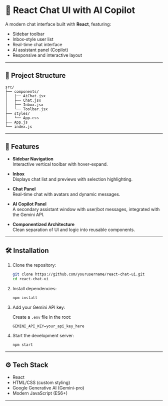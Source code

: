 # 🧠 React Chat UI with AI Copilot

A modern chat interface built with **React**, featuring:
- Sidebar toolbar
- Inbox-style user list
- Real-time chat interface
- AI assistant panel (Copilot)
- Responsive and interactive layout

---

## 📁 Project Structure

```
src/
├── components/
│   ├── AiChat.jsx
│   ├── Chat.jsx
│   ├── Inbox.jsx
│   └── Toolbar.jsx
├── styles/
│   └── App.css
├── App.js
└── index.js
```

---

## 🚀 Features

- **Sidebar Navigation**  
  Interactive vertical toolbar with hover-expand.

- **Inbox**  
  Displays chat list and previews with selection highlighting.

- **Chat Panel**  
  Real-time chat with avatars and dynamic messages.

- **AI Copilot Panel**  
  A secondary assistant window with user/bot messages, integrated with the Gemini API.

- **Componentized Architecture**  
  Clean separation of UI and logic into reusable components.

---

## 🛠️ Installation

1. Clone the repository:

   ```bash
   git clone https://github.com/yourusername/react-chat-ui.git
   cd react-chat-ui
   ```

2. Install dependencies:

   ```bash
   npm install
   ```

3. Add your Gemini API key:

   Create a `.env` file in the root:

   ```
   GEMINI_API_KEY=your_api_key_here
   ```

4. Start the development server:

   ```bash
   npm start
   ```

---

## ⚙️ Tech Stack

- React
- HTML/CSS (custom styling)
- Google Generative AI (Gemini-pro)
- Modern JavaScript (ES6+)

---
